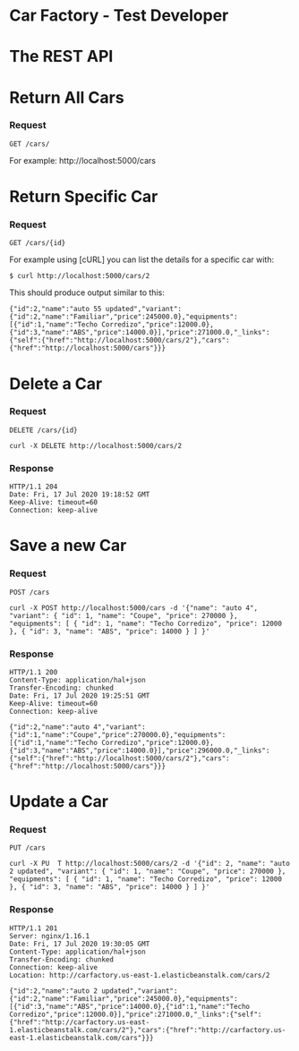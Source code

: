 # Car Factory - Test Developer
# The REST API
# Return All Cars
### Request

`GET /cars/`

For example:
	http://localhost:5000/cars

# Return Specific Car
### Request

`GET /cars/{id}`

For example using [cURL] you can list the details for a specific car with:

	$ curl http://localhost:5000/cars/2

This should produce output similar to this:

	{"id":2,"name":"auto 55 updated","variant":{"id":2,"name":"Familiar","price":245000.0},"equipments":[{"id":1,"name":"Techo Corredizo","price":12000.0},{"id":3,"name":"ABS","price":14000.0}],"price":271000.0,"_links":{"self":{"href":"http://localhost:5000/cars/2"},"cars":{"href":"http://localhost:5000/cars"}}}

# Delete a Car
### Request

`DELETE /cars/{id}`

    curl -X DELETE http://localhost:5000/cars/2

### Response

	HTTP/1.1 204 
	Date: Fri, 17 Jul 2020 19:18:52 GMT
	Keep-Alive: timeout=60
	Connection: keep-alive

# Save a new Car
### Request

`POST /cars`

    curl -X POST http://localhost:5000/cars -d '{"name": "auto 4", "variant": { "id": 1, "name": "Coupe", "price": 270000 }, "equipments": [ { "id": 1, "name": "Techo Corredizo", "price": 12000 }, { "id": 3, "name": "ABS", "price": 14000 } ] }'

### Response

	HTTP/1.1 200 
	Content-Type: application/hal+json
	Transfer-Encoding: chunked
	Date: Fri, 17 Jul 2020 19:25:51 GMT
	Keep-Alive: timeout=60
	Connection: keep-alive

	{"id":2,"name":"auto 4","variant":{"id":1,"name":"Coupe","price":270000.0},"equipments":[{"id":1,"name":"Techo Corredizo","price":12000.0},{"id":3,"name":"ABS","price":14000.0}],"price":296000.0,"_links":{"self":{"href":"http://localhost:5000/cars/2"},"cars":{"href":"http://localhost:5000/cars"}}}
	
# Update a Car
### Request

`PUT /cars`

    curl -X PU	T http://localhost:5000/cars/2 -d '{"id": 2, "name": "auto 2 updated", "variant": { "id": 1, "name": "Coupe", "price": 270000 }, "equipments": [ { "id": 1, "name": "Techo Corredizo", "price": 12000 }, { "id": 3, "name": "ABS", "price": 14000 } ] }'

### Response

	HTTP/1.1 201 
	Server: nginx/1.16.1
	Date: Fri, 17 Jul 2020 19:30:05 GMT
	Content-Type: application/hal+json
	Transfer-Encoding: chunked
	Connection: keep-alive
	Location: http://carfactory.us-east-1.elasticbeanstalk.com/cars/2

	{"id":2,"name":"auto 2 updated","variant":{"id":2,"name":"Familiar","price":245000.0},"equipments":[{"id":3,"name":"ABS","price":14000.0},{"id":1,"name":"Techo Corredizo","price":12000.0}],"price":271000.0,"_links":{"self":{"href":"http://carfactory.us-east-1.elasticbeanstalk.com/cars/2"},"cars":{"href":"http://carfactory.us-east-1.elasticbeanstalk.com/cars"}}}
